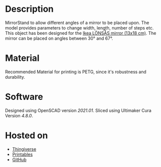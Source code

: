 # Description
MirrorStand to allow different angles of a mirror to be placed upon. The model provides parameters to change width, length, number of steps etc.
This object has been designed for the [Ikea LÖNSÅS mirror (13x18 cm)](https://www.ikea.com/de/de/p/loensas-spiegel-30473696/). The mirror can be placed on angles between 30° and 67°.

# Material
Recommended Material for printing is PETG, since it's robustness and durability.

# Software
Designed using OpenSCAD version *2021.01*.
Sliced using Ultimaker Cura Version *4.8.0*.

# Hosted on
- [Thingiverse](https://www.thingiverse.com/thing:5317824)
- [Printables](https://www.printables.com/model/289063)
- [GitHub](https://github.com/alos-source/3dObjects/tree/master/MirrorStand)